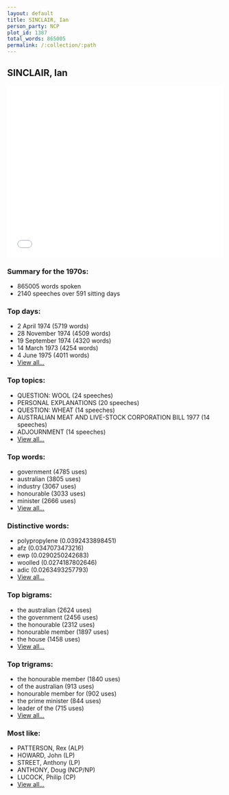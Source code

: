 ```yaml
---
layout: default
title: SINCLAIR, Ian
person_party: NCP
plot_id: 1387
total_words: 865005
permalink: /:collection/:path
---
```


## SINCLAIR, Ian

<iframe width="100%" height="400" frameborder="0" scrolling="no" src="//plot.ly/~wragge/1387.embed"></iframe>


### Summary for the 1970s:

* 865005 words spoken
* 2140 speeches over 591 sitting days


### Top days:

* 2 April 1974 (5719 words)
* 28 November 1974 (4509 words)
* 19 September 1974 (4320 words)
* 14 March 1973 (4254 words)
* 4 June 1975 (4011 words)
* [View all...](days/)


### Top topics:

* QUESTION: WOOL (24 speeches)
* PERSONAL EXPLANATIONS (20 speeches)
* QUESTION: WHEAT (14 speeches)
* AUSTRALIAN MEAT AND LIVE-STOCK CORPORATION BILL 1977 (14 speeches)
* ADJOURNMENT (14 speeches)
* [View all...](topics/)


### Top words:

* government (4785 uses)
* australian (3805 uses)
* industry (3067 uses)
* honourable (3033 uses)
* minister (2666 uses)
* [View all...](words/)


### Distinctive words:

* polypropylene (0.0392433898451)
* afz (0.0347073473216)
* ewp (0.0290250242683)
* woolled (0.0274187802646)
* adic (0.0263493257793)
* [View all...](sig_words/)


### Top bigrams:

* the australian (2624 uses)
* the government (2456 uses)
* the honourable (2312 uses)
* honourable member (1897 uses)
* the house (1458 uses)
* [View all...](bigrams/)


### Top trigrams:

* the honourable member (1840 uses)
* of the australian (913 uses)
* honourable member for (902 uses)
* the prime minister (844 uses)
* leader of the (715 uses)
* [View all...](trigrams/)


### Most like:

* PATTERSON, Rex (ALP)
* HOWARD, John (LP)
* STREET, Anthony (LP)
* ANTHONY, Doug (NCP/NP)
* LUCOCK, Philip (CP)
* [View all...](similarities/)
